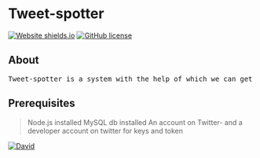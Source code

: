 # Tweet-spotter


[![Website shields.io](https://img.shields.io/badge/nodeJS-server-green.svg)](https://github.com/rogers9798/Tweet-spotter) [![GitHub license](https://img.shields.io/github/license/Naereen/StrapDown.js.svg)](https://github.com/rogers9798/Tweet-spotter)


## About
<pre>
Tweet-spotter is a system with the help of which we can get tweets from twitter corresponding to a certain keyword. All this is achieved with the help of node.js and twitter's streaming API.  It also uses MySQL to store all the tweets in a database for further evaluation.
</pre>

## Prerequisites 


> Node.js installed
> MySQL db installed
> An account on Twitter- and a developer account on twitter for keys and token

[![David](https://img.shields.io/david/dev/rogers9798/Tweet-spotter.svg?style=for-the-badge)](https://github.com/rogers9798/Tweet-spotter)

